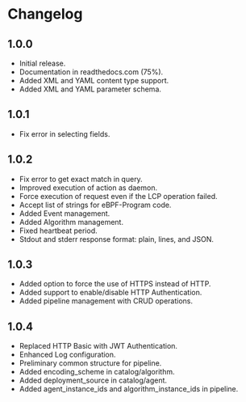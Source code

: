 # Changelog

## 1.0.0

- Initial release.
- Documentation in readthedocs.com (75%).
- Added XML and YAML content type support.
- Added XML and YAML parameter schema.

## 1.0.1

- Fix error in selecting fields.

## 1.0.2

- Fix error to get exact match in query.
- Improved execution of action as daemon.
- Force execution of request even if the LCP operation failed.
- Accept list of strings for eBPF-Program code.
- Added Event management.
- Added Algorithm management.
- Fixed heartbeat period.
- Stdout and stderr response format: plain, lines, and JSON.

## 1.0.3

- Added option to force the use of HTTPS instead of HTTP.
- Added support to enable/disable HTTP Authentication.
- Added pipeline management with CRUD operations.

## 1.0.4

- Replaced HTTP Basic with JWT Authentication.
- Enhanced Log configuration.
- Preliminary common structure for pipeline.
- Added encoding_scheme in catalog/algorithm.
- Added deployment_source in catalog/agent.
- Added agent_instance_ids and algorithm_instance_ids in pipeline.
